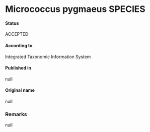 # Micrococcus pygmaeus SPECIES

#### Status
ACCEPTED

#### According to
Integrated Taxonomic Information System

#### Published in
null

#### Original name
null

### Remarks
null